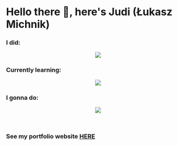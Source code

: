 <h1 align="start">Hello there 👋, here's Judi (Łukasz Michnik)</h1>

<h3 align="start">I did: </h3>
<p align="center">
  <a href="https://skillicons.dev">
    <img src="https://skillicons.dev/icons?i=react,typescript,javascript,tailwind,threejs,styledcomponents,sass,jest,supabase,html,css" />
  </a>
</p>

<h3 align="start">Currently learning: </h3>
<p align="center">
  <a href="https://skillicons.dev">
    <img src="https://skillicons.dev/icons?i=nextjs,nodejs,express,mongodb" />
  </a>
</p>

<h3 align="start">I gonna do: </h3>
<p align="center">
  <a href="https://skillicons.dev">
    <img src="https://skillicons.dev/icons?i=vue,nestjs" />
  </a>
</p>

<br/>

<h3>See my portfolio website <a href="https://portfolio-page-judijudi6.vercel.app/">HERE</a></h3>

<br/>
<br/>

<p align="end"><img src="https://komarev.com/ghpvc/?username=JudiJudi6&style=flat-square&color=blue" alt=""/></p>
